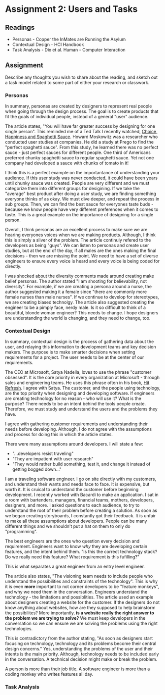 # Assignment 2: Users and Tasks

## Readings

- Personas - Copper the InMates are Running the Asylum
- Contextual Design - HCI Handbook
- Task Analysis - Dix et al. Human - Computer Interaction

## Assignment

Describe any thoughts you wish to share about the reading, and sketch out a task model related to some part of either your research or classwork.

### Personas

In summary, personas are created by designers to represent real people when going through the design process. The goal is to create products that fit the goals of individual people, instead of a general "user" audience.

 The article states, "You will have far greater success by designing for one single person". This reminded me of a Ted Talk I recently watched, [Choice, Happiness and Spaghetti Sauce](https://www.youtube.com/watch?v=iIiAAhUeR6Y). Howard Moskowitz was a researcher who conducted user studies at companies. He did a study at Prego to find the "perfect spaghetti sauce". From this study, he learned there was no perfect sauce - just perfect sauces for different people. One third of Americans preferred chunky spaghetti sauce to regular spaghetti sauce. Yet not one company had developed a sauce with chunks of tomato in it!

I think this is a perfect example on the importantance of understanding your audience. If this user study was never conducted, it could have been years until chunky sauce was created. People are very different and we must categorize them into different groups for desigining. If we take the "average" best product after doing a user study, we are finding something everyone thinks of as okay. We must dive deeper, and repeat the process in sub groups. Then, we can find the best sauce for everyones taste buds - because we know people have very different preferences when it comes to taste. This is a great example on the importance of designing for a single person.

Overall, I think personas are an excellent process to make sure we are hearing everyones voices when we are making products. Although, I think this is simply a sliver of the problem. The article continuly refered to the developers as being "guys". We can listen to personas and create user studies, but at the end of the day, if all males are the ones making the final decisions - then we are missing the point. We need to have a set of diverse engineers to ensure every voice is heard and every voice is being coded for directly.

I was shocked about the diversity comments made around creating make belief personas. The author stated "I am shooting for believability, not diversity". For example, if we are creating a persona around a nurse, the author suggested making it a female since "there are commonly more female nurses than male nurses". If we continue to develop for stereotypes, we are creating biased technolgy. The article also suggested creating the engineer to be a pimply face, nerdy male. Is it so difficult to think of a beautiful, blonde woman engineer? This needs to change. I hope designers are understanding the world is changing, and they need to change, too.

### Contextual Design

In summary, contextual design is the process of gathering data about the user, and relaying this information to development teams and key decision makers. The purpose is to make smarter decisions when setting requirements for a project. The user needs to be at the center of our requirements.

The CEO at Microsoft, Satya Nadella, loves to use the phrase "customer obsessed". It is the core priority in every organization at Microsoft - through sales and engineering teams. He uses this phrase often in his book, [Hit Refresh](https://www.amazon.com/Hit-Refresh-Rediscover-Microsofts-Everyone/dp/0062652508/ref=sr_1_1?hvadid=78477684692572&hvbmt=be&hvdev=c&hvqmt=e&keywords=hit+refresh+satya+nadella&qid=1568211798&s=gateway&sr=8-1). I agree with Satya. The customer, and the people using technology, are the top priority when designing and developing software. If engineers are creating technology for no reason - who will use it? What is the purpose? There needs to be an intent behind the tools people create. Therefore, we must study and understand the users and the problems they have.

I agree with gathering customer requirements and understanding their needs before developing. Although, I do not agree with the assumptions and process for doing this in which the article states.

There were many assumptions around developers. I will state a few:

- "...developers resist traveling"
- "They are impatient with user research"
- "They would rather build something, test it, and change it instead of getting bogged down..."

I am a traveling software engineer. I go on site directly with my customers, and understand their wants and needs face to face. It is expensive, but worth it. It is cruical to understand the customer before beginning development. I recently worked with Bacardi to make an application. I sat in a room with bartenders, managers, financial teams, mothers, developers, designers, and more. I asked questions to each audience, to try to understand the root of their problem before creating a solution. As soon as we began creating storyboards, I constantly got their feedback. It is unfair to make all these assumptions about developers. People can be many different things and we shouldn't put a hat on them to only do "programming".

The best engineers are the ones who question every decision and requirement. Engineers want to know *why* they are developing certain features, and the intent behind them. "Is this the correct technology stack? Do we really need this feature? What requirement is this fufilling?"

This is what separates a great engineer from an entry level engineer.

The article also states, "The visioning team needs to include people who understand the possibilities and constraints of the technology". This is why it is even **more** important to not corner developers to be "feature monkeys", and why we need them in the conversation. Engineers understand the technology - the limitations and possiblities. The article used an example about designers creating a website for the customer. If the designers do not know anything about websites, how are they supposed to help brainstorm the possibilites? More importantly, **is a website really the right answer to the problem we are trying to solve?** We must keep developers in the conversation so we can ensure we are solving the problems using the right technologies.

This is contradictory from the author stating, "As soon as designers start focusing on technology, technology and its problems become their central design concerns." Yes, understanding the problems of the user and their intents is the main priority. Although, technology needs to be included early in the conversation. A technical decision might make or break the problem.

A person is more than their job title. A software engineer is more than a coding monkey who writes features all day.

### Task Analysis
